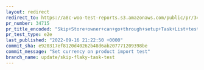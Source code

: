 ```yaml
---
layout: redirect
redirect_to: https://a8c-woo-test-reports.s3.amazonaws.com/public/pr/34715/e2e/index.html
pr_number: 34715
pr_title_encoded: "Skip+Store+owner+can+go+through+setup+Task+List+test"
pr_test_type: e2e
last_published: "2022-09-16 21:22:50 +0000"
commit_sha: e920317ef8120d40262b48d6ab207771209398be
commit_message: "Set currency on product import test"
branch_name: update/skip-flaky-task-test
---
```

